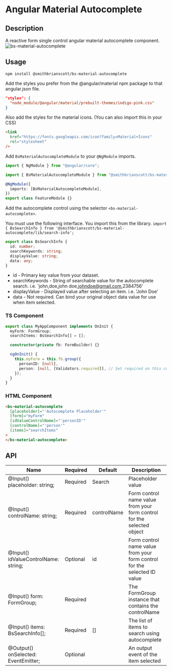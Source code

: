 # Angular Material Autocomplete

## Description

A reactive form single control angular material autocomplete component.
![bs-material-autocomplete](https://user-images.githubusercontent.com/19986009/126011568-caaa5b74-e46f-46b5-b56c-5fbdc2f1cf97.gif)


## Usage

```
npm install @smithbrianscott/bs-material-autocomplete
```

Add the styles you prefer from the @angular/material npm package to that angular.json file.

```json
"styles": {
  "node_module/@angular/material/prebuilt-themes/indigo-pink.css"
}
```

Also add the styles for the material icons. (You can also import this in your CSS)

```html
<link
  href="https://fonts.googleapis.com/icon?family=Material+Icons"
  rel="stylesheet"
/>
```

Add `BsMaterialAutocompleteModule` to your `@NgModule` imports.

```typescript
import { NgModule } from "@angular/core";

import { BsMaterialAutocompleteModule } from "@smithbrianscott/bs-material-autocomplete";

@NgModule({
  imports: [BsMaterialAutocompleteModule],
})
export class FeatureModule {}
```

Add the autocomplete control using the selector `<bs-material-autocomplete>`.

You must use the following interface. You import this from the library. `import { BsSearchInfo } from '@smithbrianscott/bs-material-autocomplete/lib/search-info';`

```typescript
export class BsSearchInfo {
  id: number;
  searchKeywords: string;
  displayValue: string;
  data: any;
}
```

- id - Primary key value from your dataset.
- searchKeywords - String of searchable value for the autocomplete search. i.e. 'john,doe,john doe,johndoe@gmail.com,2384756'
- displayValue - Displayed value after selecting an item. i.e. 'John Doe'
- data - Not required. Can bind your original object data value for use when item selected.

### TS Component

```typescript
export class MyAppComponent implements OnInit {
  myForm: FormGroup;
  searchItems: BsSearchInfo[] = [];

  constructor(private fb: FormBuilder) {}

  ngOnInit() {
    this.myForm = this.fb.group({
      personID: [null],
      person: [null, [Validators.required]], // Set required on this control if required
    });
  }
}
```

### HTML Component

```html
<bs-material-autocomplete
  [placeholder]="'Autocomplete Placeholder'"
  [form]="myForm"
  [idValueControlName]="'personID'"
  [controlName]="'person'"
  [items]="searchItems"
>
</bs-material-autocomplete>
```

## API

| Name                                              | Required | Default     | Description                                                              |
| ------------------------------------------------- | -------- | ----------- | ------------------------------------------------------------------------ |
| @Input() placeholder: string;                     | Required | Search      | Placeholder value                                                        |
| @Input() controlName: string;                     | Required | controlName | Form control name value from your form control for the selected object   |
| @Input() idValueControlName: string;              | Optional | id          | Form control name value from your form control for the selected ID value |
| @Input() form: FormGroup;                         | Required |             | The FormGroup instance that contains the controlName                     |
| @Input() items: BsSearchInfo[];                   | Required | []          | The list of items to search using autocomplete                           |
| @Output() onSelected: EventEmitter<BsSearchInfo>; | Optional |             | An output event of the item selected                                     |
